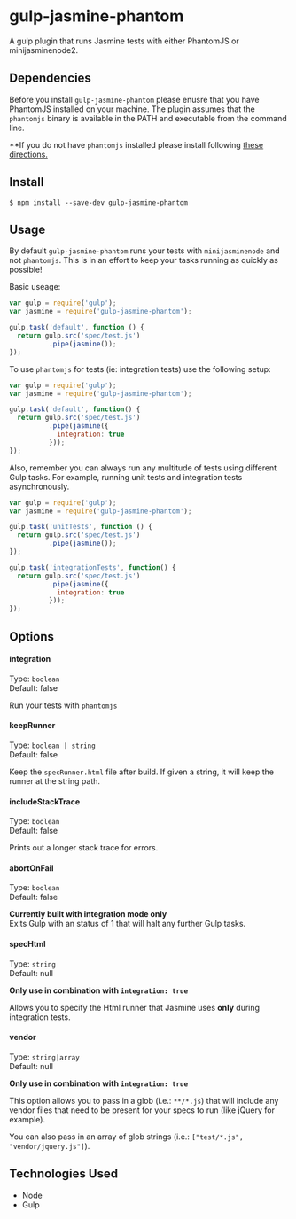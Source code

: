 gulp-jasmine-phantom
=============

A gulp plugin that runs Jasmine tests with either PhantomJS or minijasminenode2.

Dependencies
------------

Before you install `gulp-jasmine-phantom` please enusre that you have PhantomJS
installed on your machine. The plugin assumes that the `phantomjs` binary is
available in the PATH and executable from the command line.

**If you do not have `phantomjs` installed please install following
[these directions.](http://phantomjs.org/download.html)

Install
-----

```
$ npm install --save-dev gulp-jasmine-phantom
```

Usage
-----
By default `gulp-jasmine-phantom` runs your tests with `minijasminenode` and
not `phantomjs`.
This is in an effort to keep your tasks running as quickly as possible!

Basic useage:
```javascript
var gulp = require('gulp');
var jasmine = require('gulp-jasmine-phantom');

gulp.task('default', function () {
  return gulp.src('spec/test.js')
          .pipe(jasmine());
});
```
To use `phantomjs` for tests (ie: integration tests) use the following setup:

```javascript
var gulp = require('gulp');
var jasmine = require('gulp-jasmine-phantom');

gulp.task('default', function() {
  return gulp.src('spec/test.js')
          .pipe(jasmine({
            integration: true
          }));
});
```

Also, remember you can always run any multitude of tests using different Gulp
tasks. For example, running unit tests and integration tests asynchronously.

```javascript
var gulp = require('gulp');
var jasmine = require('gulp-jasmine-phantom');

gulp.task('unitTests', function () {
  return gulp.src('spec/test.js')
          .pipe(jasmine());
});

gulp.task('integrationTests', function() {
  return gulp.src('spec/test.js')
          .pipe(jasmine({
            integration: true
          }));
});
```

Options
-------

#### integration
Type: `boolean` <br />
Default: false

Run your tests with `phantomjs`

#### keepRunner
Type: `boolean | string` <br />
Default: false

Keep the `specRunner.html` file after build. If given a string, it will keep
the runner at the string path.

#### includeStackTrace
Type: `boolean` <br />
Default: false

Prints out a longer stack trace for errors.

#### abortOnFail
Type: `boolean`<br />
Default: false

**Currently built with integration mode only** <br />
Exits Gulp with an status of 1 that will halt any further Gulp tasks.

#### specHtml
Type: `string` <br />
Default: null

**Only use in combination with `integration: true`**

Allows you to specify the Html runner that Jasmine uses **only** during
integration tests.

#### vendor
Type: `string|array` <br />
Default: null

**Only use in combination with `integration: true`**

This option allows you to pass in a glob (i.e.: `**/*.js`) that will include
any vendor files that need to be present for your specs to run (like jQuery for
example).

You can also pass in an array of glob strings (i.e.: `["test/*.js", "vendor/jquery.js"]`).

Technologies Used
-----------------

* Node
* Gulp
